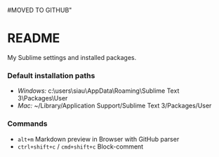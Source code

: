 #MOVED TO GITHUB"

# README #

My Sublime settings and installed packages.

### Default installation paths ###

* *Windows:* c:\users\siau\AppData\Roaming\Sublime Text 3\Packages\User
* *Mac:* ~/Library/Application Support/Sublime Text 3/Packages/User

### Commands ###

* `alt+m` Markdown preview in Browser with GitHub parser 
* `ctrl+shift+c` / `cmd+shift+c` Block-comment
